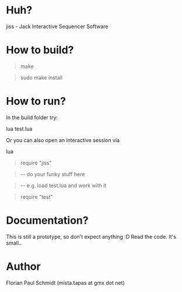 # Huh?

jiss - Jack Interactive Sequencer Software


# How to build?

> make

> sudo make install

# How to run?

In the build folder try:

lua test.lua

Or you can also open an interactive session via

lua

> require "jiss"

> -- do your funky stuff here

> -- e.g. load test.lua and work with it

> require "test"

# Documentation?

This is still a prototype, so don't expect anything :D Read the code. It's small..


# Author

Florian Paul Schmidt (mista.tapas at gmx dot net)


